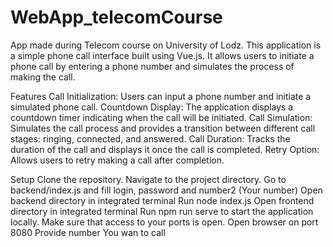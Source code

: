 # WebApp_telecomCourse
App made during Telecom course on University of Lodz.
This application is a simple phone call interface built using Vue.js. It allows users to initiate a phone call by entering a phone number and simulates the process of making the call.

Features
Call Initialization: Users can input a phone number and initiate a simulated phone call.
Countdown Display: The application displays a countdown timer indicating when the call will be initiated.
Call Simulation: Simulates the call process and provides a transition between different call stages: ringing, connected, and answered.
Call Duration: Tracks the duration of the call and displays it once the call is completed.
Retry Option: Allows users to retry making a call after completion.

Setup
Clone the repository.
Navigate to the project directory.
Go to backend/index.js and fill login, password and number2 (Your number)
Open backend directory in integrated terminal
Run node index.js
Open frontend directory in integrated terminal
Run npm run serve to start the application locally.
Make sure that access to your ports is open.
Open browser on port 8080
Provide number You wan to call

